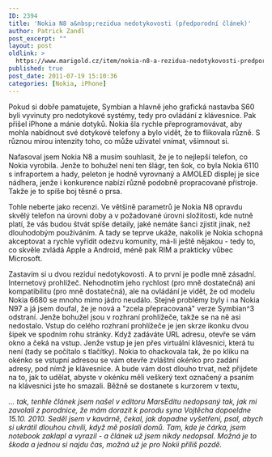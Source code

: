 ```yaml
---
ID: 2394
title: 'Nokia N8 a&nbsp;rezidua nedotykovosti (předporodní článek)'
author: Patrick Zandl
post_excerpt: ""
layout: post
oldlink: >
  https://www.marigold.cz/item/nokia-n8-a-rezidua-nedotykovosti-predporodni-clanek
published: true
post_date: 2011-07-19 15:10:36
categories: [Nokia, iPhone]
---
```

Pokud si dobře pamatujete, Symbian a hlavně jeho grafická nastavba S60 byli vyvinuty pro nedotykové systémy, tedy pro ovládání z klávesnice. Pak přišel iPhone a mánie dotyků. Nokia šla rychle přeprogramovávat, aby mohla nabídnout své dotykové telefony a bylo vidět, že to flikovala různě. S různou mírou intenzity toho, co může uživatel vnímat, všimnout si. 

Nafasoval jsem Nokia N8 a musím souhlasit, že je to nejlepší telefon, co Nokia vyrobila. Jenže to bohužel není ten šlágr, ten šok, co byla Nokia 6110 s infraportem a hady, peleton je hodně vyrovnaný a AMOLED displej je sice nádhera, jenže i konkurence nabízí různě podobně propracované přístroje. Takže je to spíše boj těsně o prsa. 

Tohle neberte jako recenzi. Ve většině parametrů je Nokia N8 opravdu skvělý telefon na úrovni doby a v požadované úrovni složitosti, kde nutně platí, že vás budou štvát spíše detaily, jaké nemáte šanci zjistit jinak, než dlouhodobým používáním. A tady se teprve ukáže, nakolik je Nokia schopná akceptovat a rychle vyřídit odezvu komunity, má-li ještě nějakou - tedy to, co skvěle zvládá Apple a Android, méně pak RIM a prakticky vůbec Microsoft. 

Zastavím si u dvou reziduí nedotykovosti. A to první je podle mně zásadní. Internetový prohlížeč. Nehodnotím jeho rychlost (pro mně dostatečná) ani kompatibilitu (pro mně dostatečná), ale na ovládání je vidět, že od modelu Nokia 6680 se mnoho mimo jádro neudálo. Stejné problémy byly i na Nokia N97 a já jsem doufal, že je nová a "zcela přepracovaná" verze Symbian^3 odstraní. Jenže bohužel jsou v rozhraní prohlížeče, takže se na ně asi nedostalo. Vstup do celého rozhraní prohlížeče je jen skrze ikonku dvou šipek ve spodním rohu stránky. Když zadáváte URL adresu, otevře se vám okno a čeká na vstup. Jenže vstup je jen přes virtuální klávesnici, která tu není (tady se počítalo s tlačítky). Nokia to ohackovala tak, že po kliku na okénko se vstupní adresou se vám otevře  zvláštní okénko pro zadání adresy, pod nímž je klávesnice. A bude vám dost dlouho trvat, než přijdete na to, jak to udělat, abyste v okénku měli veškerý text označený a psaním na klávesnici jste ho smazali. Běžně se dostanete s kurzorem v textu, 

<em>... tak, tenhle článek jsem našel v editoru MarsEditu nedopsaný tak, jak mi zavolali z porodnice, že mám dorazit k porodu syna Vojtěcha dopoeldne 15.10. 2010. Seděl jsem v kavárně, čekal, jak dopadne vyšetření, psal, abych si ukrátil dlouhou chvíli, když mě poslali domů. Tam, kde je čárka, jsem notebook zaklapl a vyrazil - a článek už jsem nikdy nedopsal. Možná je to škoda a jednou si najdu čas, možná už je pro Nokii příliš pozdě. </em>